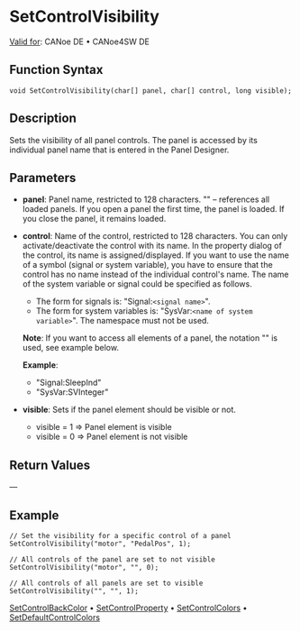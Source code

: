# SetControlVisibility

[Valid for](../../../Shared/FeatureAvailability.md): CANoe DE • CANoe4SW DE

## Function Syntax

```plaintext
void SetControlVisibility(char[] panel, char[] control, long visible);
```

## Description

Sets the visibility of all panel controls. The panel is accessed by its individual panel name that is entered in the Panel Designer.

## Parameters

- **panel**: Panel name, restricted to 128 characters. "" – references all loaded panels. If you open a panel the first time, the panel is loaded. If you close the panel, it remains loaded.

- **control**: Name of the control, restricted to 128 characters. You can only activate/deactivate the control with its name. In the property dialog of the control, its name is assigned/displayed. If you want to use the name of a symbol (signal or system variable), you have to ensure that the control has no name instead of the individual control's name. The name of the system variable or signal could be specified as follows.

  - The form for signals is: "Signal:`<signal name>`".
  - The form for system variables is: "SysVar:`<name of system variable>`". The namespace must not be used.

  **Note**: If you want to access all elements of a panel, the notation "" is used, see example below.

  **Example**:
  - "Signal:SleepInd"
  - "SysVar:SVInteger"

- **visible**: Sets if the panel element should be visible or not.
  - visible = 1 => Panel element is visible
  - visible = 0 => Panel element is not visible

## Return Values

—

## Example

```plaintext
// Set the visibility for a specific control of a panel
SetControlVisibility("motor", "PedalPos", 1);

// All controls of the panel are set to not visible
SetControlVisibility("motor", "", 0);

// All controls of all panels are set to visible
SetControlVisibility("", "", 1);
```

[SetControlBackColor](CAPLfunctionSetControlBackColor.md) • [SetControlProperty](CAPLfunctionSetControlProperty.md) • [SetControlColors](CAPLfunctionSetControlColors.md) • [SetDefaultControlColors](CAPLfunctionSetDefaultControlColors.md)
